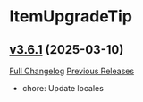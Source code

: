 # ItemUpgradeTip

## [v3.6.1](https://github.com/belazor-wow/ItemUpgradeTip/tree/v3.6.1) (2025-03-10)
[Full Changelog](https://github.com/belazor-wow/ItemUpgradeTip/compare/v3.6.0...v3.6.1) [Previous Releases](https://github.com/belazor-wow/ItemUpgradeTip/releases)

- chore: Update locales  
